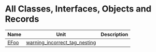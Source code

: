 # All Classes, Interfaces, Objects and Records


| Name | Unit | Description |
|---|---|---|
| [EFoo](warning_incorrect_tag_nesting.EFoo.md) | [warning_incorrect_tag_nesting](warning_incorrect_tag_nesting.md) |   |
